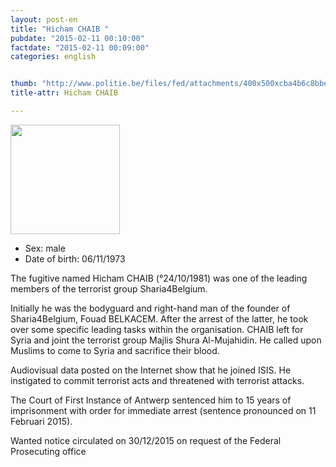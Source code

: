 ```yaml
---
layout: post-en
title: "Hicham CHAIB "
pubdate: "2015-02-11 00:10:00"
factdate: "2015-02-11 00:09:00"
categories: english


thumb: "http://www.politie.be/files/fed/attachments/400x500xcba4b6c8bbec09b1b97fb844dfbdc7df_thumb.jpg.pagespeed.ic.5Y8wZat7Bg.jpg"
title-attr: Hicham CHAIB 

---
```


<div class="row">

  <div class="col-xs-12 col-md-4">
         <a class="thumbnail" href="http://www.politie.be/files/fed/attachments/400x500xcba4b6c8bbec09b1b97fb844dfbdc7df_thumb.jpg.pagespeed.ic.5Y8wZat7Bg.jpg" title="Hicham CHAIB ">
           <img src="http://www.politie.be/files/fed/attachments/400x500xcba4b6c8bbec09b1b97fb844dfbdc7df_thumb.jpg.pagespeed.ic.5Y8wZat7Bg.jpg" width="175"  ></a>
  </div>
  <div class="col-xs-12 col-md-8">
 
<ul>
<li>Sex: male</li>
<li>Date of birth: 06/11/1973</li>
</ul> 


<p>The fugitive named Hicham CHAIB (°24/10/1981) was one of the leading members of the terrorist group Sharia4Belgium.</p>
<p>Initially he was the bodyguard and right-hand man of the founder of Sharia4Belgium, Fouad BELKACEM. After the arrest of the latter, he took over some specific leading tasks within the organisation. 
CHAIB left for Syria and joint the terrorist group Majlis Shura Al-Mujahidin. He called upon Muslims to come to Syria and sacrifice their blood.</p>
<p>Audiovisual data posted on the Internet show that he joined ISIS. He instigated to commit terrorist acts and threatened with terrorist attacks.</p>
<p>The Court of First Instance of Antwerp sentenced him to 15 years of imprisonment with order for immediate arrest (sentence pronounced on 11 Februari 2015). </p>
<p>Wanted notice circulated on 30/12/2015 on request of the Federal Prosecuting office
</p>

  
</div>


</div>

